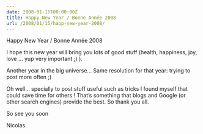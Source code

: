 ```yaml
---
date: 2008-01-15T00:00:00Z
title: Happy New Year / Bonne Année 2008
url: /2008/01/15/happ-new-year-2008/
---
```


Happy New Year / Bonne Année 2008

I hope this new year will bring you lots of good stuff (health, happiness, joy, love … yup very important ;) ).

Another year in the big universe... Same resolution for that year: trying to post more often ;)

Oh well... specially to post stuff useful such as tricks I found myself that could save time for others ! That’s something that blogs and Google (or other search engines) provide the best. So thank you all.

So see you soon

Nicolas